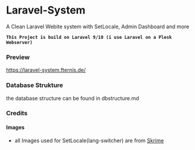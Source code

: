 # Laravel-System
A Clean Laravel Webite system with SetLocale, Admin Dashboard and more

__`This Project is build on Laravel 9/10 (i use Laravel on a Plesk Webserver)`__
<br>

### Preview
https://laravel-system.fternis.de/

### Database Strukture
the database structure can be found in dbstructure.md
<br>

### Credits
#### Images
- all Images used for SetLocale(lang-switcher) are from <a href="https://skrime.eu/other/flag" target="_blank">Skrime</a>
